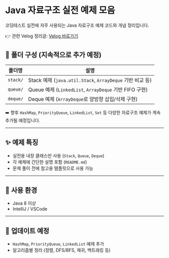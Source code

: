 # Java 자료구조 실전 예제 모음

코딩테스트 실전에 자주 사용되는 Java 자료구조 예제 코드와 개념 정리입니다.  

👉 관련 Velog 정리글: [Velog 바로가기](https://velog.io/@shin-yeseong/posts?tag=Java)

## 📁 폴더 구성 (지속적으로 추가 예정)

| 폴더명 | 설명 |
|--------|------|
| `stack/` | Stack 예제 (`java.util.Stack`, `ArrayDeque` 기반 비교 등) |
| `queue/` | Queue 예제 (`LinkedList`, `ArrayDeque` 기반 FIFO 구현) |
| `deque/` | Deque 예제 (`ArrayDeque`로 양방향 삽입/삭제 구현) |

➡️ 향후 `HashMap`, `PriorityQueue`, `LinkedList`, `Set` 등 다양한 자료구조 예제가 계속 추가될 예정입니다.

---

## ✨ 예제 특징
- 실전용 내장 클래스만 사용 (`Stack`, `Queue`, `Deque`)
- 각 예제에 간단한 설명 포함 (`README.md`)
- 문제 풀이 전에 참고용 템플릿으로 사용 가능

---

## 📌 사용 환경
- Java 8 이상
- IntelliJ / VSCode

---

## 🙌 업데이트 예정
- `HashMap`, `PriorityQueue`, `LinkedList` 예제 추가
- 알고리즘별 정리 (정렬, DFS/BFS, 재귀, 백트래킹 등)

